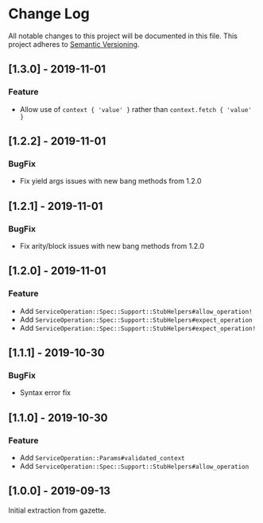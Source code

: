 # Change Log
All notable changes to this project will be documented in this file.
This project adheres to [Semantic Versioning](http://semver.org/).

## [1.3.0] - 2019-11-01

### Feature
- Allow use of `context { 'value' }` rather than `context.fetch { 'value' }`

## [1.2.2] - 2019-11-01

### BugFix
- Fix yield args issues with new bang methods from 1.2.0

## [1.2.1] - 2019-11-01

### BugFix
- Fix arity/block issues with new bang methods from 1.2.0

## [1.2.0] - 2019-11-01

### Feature
- Add `ServiceOperation::Spec::Support::StubHelpers#allow_operation!`
- Add `ServiceOperation::Spec::Support::StubHelpers#expect_operation`
- Add `ServiceOperation::Spec::Support::StubHelpers#expect_operation!`

## [1.1.1] - 2019-10-30

### BugFix
- Syntax error fix

## [1.1.0] - 2019-10-30

### Feature
- Add `ServiceOperation::Params#validated_context`
- Add `ServiceOperation::Spec::Support::StubHelpers#allow_operation`

## [1.0.0] - 2019-09-13

Initial extraction from gazette.
